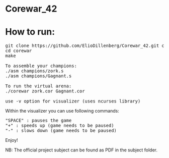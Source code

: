 # Corewar_42



# How to run:

<pre>
git clone https://github.com/ElioDillenberg/Corewar_42.git corewar
cd corewar
make

To assemble your champions:
./asm champions/zork.s
./asm champions/Gagnant.s

To run the virtual arena:
./corewar zork.cor Gagnant.cor

use -v option for visualizer (uses ncurses library)
</pre>

Within the visualizer you can use following commands:

<pre>
"SPACE" : pauses the game
"+" : speeds up (game needs to be paused)
"-" : slows down (game needs to be paused)
</pre>

Enjoy!

NB: The official project subject can be found as PDF in the subject folder.
